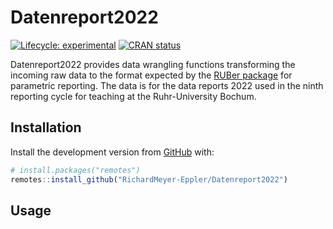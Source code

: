 
<!-- README.md is generated from README.Rmd. Please edit that file -->

# Datenreport2022

<!-- badges: start -->

[![Lifecycle:
experimental](https://img.shields.io/badge/lifecycle-experimental-orange.svg)](https://lifecycle.r-lib.org/articles/stages.html#experimental)
[![CRAN
status](https://www.r-pkg.org/badges/version/Datenreport2022)](https://CRAN.R-project.org/package=Datenreport2022)
<!-- badges: end -->

Datenreport2022 provides data wrangling functions transforming the
incoming raw data to the format expected by the [RUBer
package](https://github.com/RichardMeyer-Eppler/RUBer) for parametric
reporting. The data is for the data reports 2022 used in the ninth
reporting cycle for teaching at the Ruhr-University Bochum.

## Installation

Install the development version from [GitHub](https://github.com/) with:

``` r
# install.packages("remotes")
remotes::install_github("RichardMeyer-Eppler/Datenreport2022")
```

## Usage
